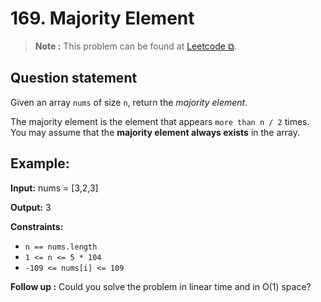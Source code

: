 # 169. Majority Element

>**Note :** This problem can be found at [Leetcode ⧉](https://leetcode.com/problems/majority-element/).

## Question statement

Given an array `nums` of size `n`, return the *majority element*.

The majority element is the element that appears `more than n / 2` times. You may assume that the **majority element always exists** in the array.

## Example:
**Input:**
    nums = [3,2,3]

**Output:**
    3

**Constraints:**
* `n == nums.length`
* `1 <= n <= 5 * 104`
* `-109 <= nums[i] <= 109`

**Follow up :**
Could you solve the problem in linear time and in O(1) space?
